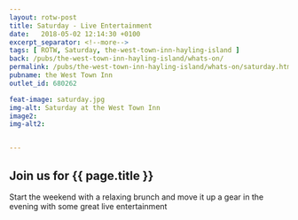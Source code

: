 ```yaml
---
layout: rotw-post
title: Saturday - Live Entertainment
date:   2018-05-02 12:14:30 +0100
excerpt_separator: <!--more-->
tags: [ ROTW, Saturday, the-west-town-inn-hayling-island ]
back: /pubs/the-west-town-inn-hayling-island/whats-on/
permalink: /pubs/the-west-town-inn-hayling-island/whats-on/saturday.html
pubname: the West Town Inn
outlet_id: 680262

feat-image: saturday.jpg
img-alt: Saturday at the West Town Inn
image2:
img-alt2:


---
```


<h2>Join us for {{ page.title }}</h2>
<p>Start the weekend with a relaxing brunch and move it up a gear in the evening with some great live entertainment</p>
